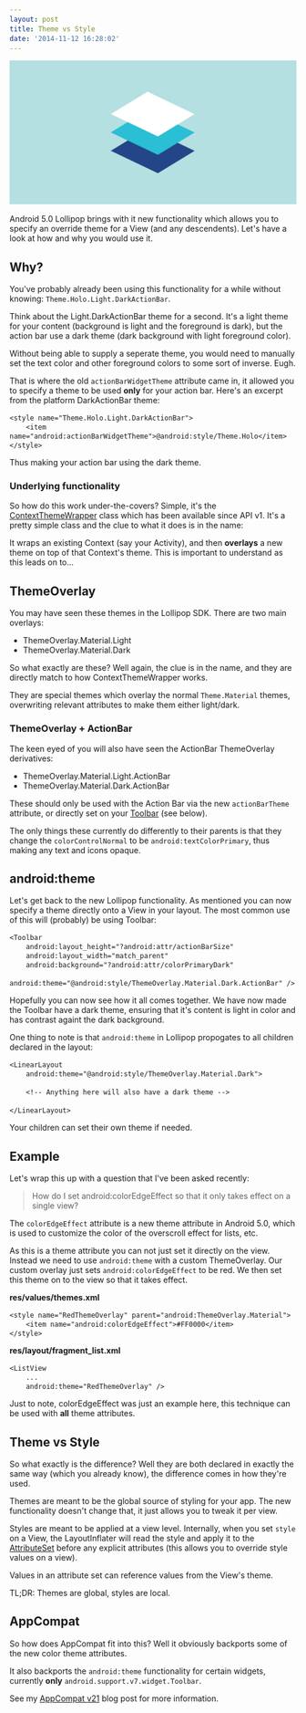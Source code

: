 ```yaml
---
layout: post
title: Theme vs Style
date: '2014-11-12 16:28:02'
---
```


![](/content/images/theme-vs-style.png)

Android 5.0 Lollipop brings with it new functionality which allows you to specify an override theme for a View (and any descendents). Let's have a look at how and why you would use it.

## Why?

You've probably already been using this functionality for a while without knowing: `Theme.Holo.Light.DarkActionBar`.

Think about the Light.DarkActionBar theme for a second. It's a light theme for your content (background is light and the foreground is dark), but the action bar use a dark theme (dark background with light foreground color).

Without being able to supply a seperate theme, you would need to manually set the text color and other foreground colors to some sort of inverse. Eugh.

That is where the old `actionBarWidgetTheme` attribute came in, it allowed you to specify a theme to be used **only** for your action bar. Here's an excerpt from the platform DarkActionBar theme:

```
<style name="Theme.Holo.Light.DarkActionBar">
    <item name="android:actionBarWidgetTheme">@android:style/Theme.Holo</item>
</style>
```

Thus making your action bar using the dark theme.

### Underlying functionality

So how do this work under-the-covers? Simple, it's the [ContextThemeWrapper](https://developer.android.com/reference/android/view/ContextThemeWrapper.html) class which has been available since API v1. It's a pretty simple class and the clue to what it does is in the name:

It wraps an existing Context (say your Activity), and then  **overlays** a new theme on top of that Context's theme. This is important to understand as this leads on to...

## ThemeOverlay

You may have seen these themes in the Lollipop SDK. There are two main overlays:

 * ThemeOverlay.Material.Light
 * ThemeOverlay.Material.Dark

So what exactly are these? Well again, the clue is in the name, and they are directly match to how ContextThemeWrapper works.

They are special themes which overlay the normal `Theme.Material` themes, overwriting relevant attributes to make them either light/dark.

### ThemeOverlay + ActionBar

The keen eyed of you will also have seen the ActionBar ThemeOverlay derivatives:

 * ThemeOverlay.Material.Light.ActionBar
 * ThemeOverlay.Material.Dark.ActionBar
 
These should only be used with the Action Bar via the new `actionBarTheme` attribute, or directly set on your [Toolbar](https://developer.android.com/reference/android/widget/Toolbar.html) (see below).

The only things these currently do differently to their parents is that they change the `colorControlNormal` to be `android:textColorPrimary`, thus making any text and icons opaque.

## android:theme

Let's get back to the new Lollipop functionality. As mentioned you can now specify a theme directly onto a View in your layout.  The most common use of this will (probably) be using Toolbar:

```
<Toolbar  
    android:layout_height="?android:attr/actionBarSize"
    android:layout_width="match_parent"
    android:background="?android:attr/colorPrimaryDark"
    android:theme="@android:style/ThemeOverlay.Material.Dark.ActionBar" />
```

Hopefully you can now see how it all comes together. We have now made the Toolbar have a dark theme, ensuring that it's content is light in color and has contrast againt the dark background.

One thing to note is that `android:theme` in Lollipop propogates to all children declared in the layout:

```
<LinearLayout
    android:theme="@android:style/ThemeOverlay.Material.Dark">
    
    <!-- Anything here will also have a dark theme -->
    
</LinearLayout>
```

Your children can set their own theme if needed.

## Example

Let's wrap this up with a question that I've been asked recently:

> How do I set android:colorEdgeEffect so that it only takes effect on a single view?

The `colorEdgeEffect` attribute is a new theme attribute in Android 5.0, which is used to customize the color of the overscroll effect for lists, etc.

As this is a theme attribute you can not just set it directly on the view. Instead we need to use `android:theme` with a custom ThemeOverlay. Our custom overlay just sets `android:colorEdgeEffect` to be red. We then set this theme on to the view so that it takes effect.

**res/values/themes.xml**
```
<style name="RedThemeOverlay" parent="android:ThemeOverlay.Material">
    <item name="android:colorEdgeEffect">#FF0000</item>
</style>
```

**res/layout/fragment_list.xml**
```
<ListView
    ...
    android:theme="RedThemeOverlay" />
```

Just to note, colorEdgeEffect was just an example here, this technique can be used with **all** theme attributes.

## Theme vs Style

So what exactly is the difference? Well they are both declared in exactly the same way (which you already know), the difference comes in how they're used.

Themes are meant to be the global source of styling for your app. The new functionality doesn't change that, it just allows you to tweak it per view.

Styles are meant to be applied at a view level. Internally, when you set `style` on a View, the LayoutInflater will read the style and apply it to the [AttributeSet](https://developer.android.com/reference/android/util/AttributeSet.html) before any explicit attributes (this allows you to override style values on a view).

Values in an attribute set can reference values from the View's theme.

TL;DR: Themes are global, styles are local.

## AppCompat

So how does AppCompat fit into this? Well it obviously backports some of the new color theme attributes.

It also backports the `android:theme` functionality for certain widgets, currently **only** `android.support.v7.widget.Toolbar`.

See my [AppCompat v21](https://chris.banes.me/2014/10/17/appcompat-v21/) blog post for more information.